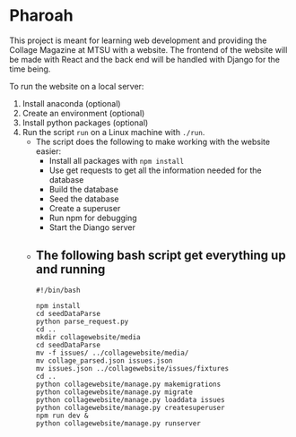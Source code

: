# Pharoah 

This project is meant for learning web development and providing the Collage Magazine at MTSU with a website. The frontend of the website will be made with React and the back end will be handled with Django for the time being. 

To run the website on a local server:
1. Install anaconda (optional)
2. Create an environment (optional)
3. Install python packages (optional)
4. Run the script ```run``` on a Linux machine with ```./run```.
    - The script does the following to make working with the website easier:
       - Install all packages with ```npm install```
       - Use get requests to get all the information needed for the database
       - Build the database
       - Seed the database
       - Create a superuser
       - Run npm for debugging
       - Start the Diango server
    - The following bash script get everything up and running
       - 
          #!/bin/bash
          
          npm install
          cd seedDataParse
          python parse_request.py
          cd ..
          mkdir collagewebsite/media
          cd seedDataParse
          mv -f issues/ ../collagewebsite/media/
          mv collage_parsed.json issues.json
          mv issues.json ../collagewebsite/issues/fixtures
          cd ..
          python collagewebsite/manage.py makemigrations
          python collagewebsite/manage.py migrate
          python collagewebsite/manage.py loaddata issues
          python collagewebsite/manage.py createsuperuser
          npm run dev &
          python collagewebsite/manage.py runserver
         
